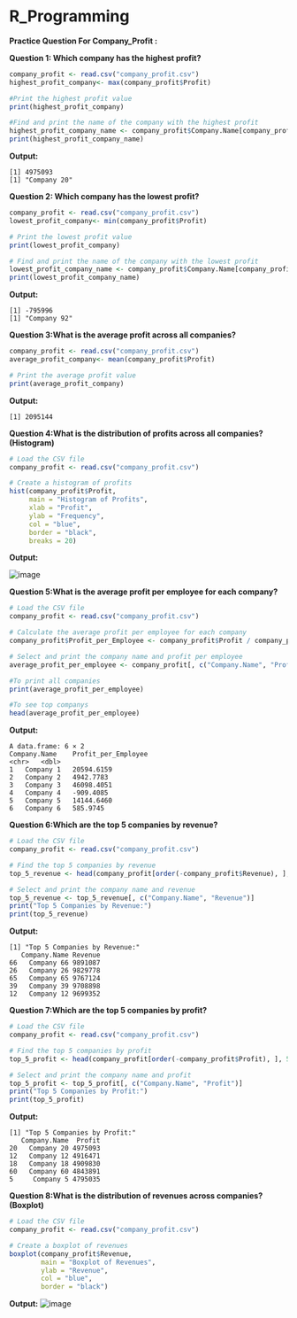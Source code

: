 # R_Programming

**Practice Question For Company_Profit :**

**Question 1:  Which company has the highest profit?**

```R
company_profit <- read.csv("company_profit.csv")
highest_profit_company<- max(company_profit$Profit)

#Print the highest profit value
print(highest_profit_company)

#Find and print the name of the company with the highest profit
highest_profit_company_name <- company_profit$Company.Name[company_profit$Profit == highest_profit_company]
print(highest_profit_company_name)
```
**Output:**

```
[1] 4975093
[1] "Company 20"
```
**Question 2: Which company has the lowest profit?**
```R
company_profit <- read.csv("company_profit.csv")
lowest_profit_company<- min(company_profit$Profit)

# Print the lowest profit value
print(lowest_profit_company)

# Find and print the name of the company with the lowest profit
lowest_profit_company_name <- company_profit$Company.Name[company_profit$Profit == lowest_profit_company]
print(lowest_profit_company_name)
```

**Output:**
```
[1] -795996
[1] "Company 92"
```
**Question 3:What is the average profit across all companies?**
```R
company_profit <- read.csv("company_profit.csv")
average_profit_company<- mean(company_profit$Profit)

# Print the average profit value
print(average_profit_company)
```
**Output:**
```
[1] 2095144
```

**Question 4:What is the distribution of profits across all companies? (Histogram)**
```R
# Load the CSV file
company_profit <- read.csv("company_profit.csv")

# Create a histogram of profits
hist(company_profit$Profit, 
     main = "Histogram of Profits", 
     xlab = "Profit", 
     ylab = "Frequency", 
     col = "blue", 
     border = "black", 
     breaks = 20)
```
**Output:**

![image](https://github.com/user-attachments/assets/63523d26-2342-4453-9583-2dce96f0e311)


**Question 5:What is the average profit per employee for each company?**
```R
# Load the CSV file
company_profit <- read.csv("company_profit.csv")

# Calculate the average profit per employee for each company
company_profit$Profit_per_Employee <- company_profit$Profit / company_profit$Number.of.Employees

# Select and print the company name and profit per employee
average_profit_per_employee <- company_profit[, c("Company.Name", "Profit_per_Employee")]

#To print all companies
print(average_profit_per_employee)

#To see top companys
head(average_profit_per_employee)
```
**Output:**
```
A data.frame: 6 × 2
Company.Name	Profit_per_Employee
<chr>	<dbl>
1	Company 1	20594.6159
2	Company 2	4942.7783
3	Company 3	46098.4051
4	Company 4	-909.4085
5	Company 5	14144.6460
6	Company 6	585.9745
```
**Question 6:Which are the top 5 companies by revenue?**
```R
# Load the CSV file
company_profit <- read.csv("company_profit.csv")

# Find the top 5 companies by revenue
top_5_revenue <- head(company_profit[order(-company_profit$Revenue), ], 5)

# Select and print the company name and revenue
top_5_revenue <- top_5_revenue[, c("Company.Name", "Revenue")]
print("Top 5 Companies by Revenue:")
print(top_5_revenue)
```
**Output:**
```
[1] "Top 5 Companies by Revenue:"
   Company.Name Revenue
66   Company 66 9891087
26   Company 26 9829778
65   Company 65 9767124
39   Company 39 9708898
12   Company 12 9699352
```

**Question 7:Which are the top 5 companies by profit?**
```R
# Load the CSV file
company_profit <- read.csv("company_profit.csv")

# Find the top 5 companies by profit
top_5_profit <- head(company_profit[order(-company_profit$Profit), ], 5)

# Select and print the company name and profit
top_5_profit <- top_5_profit[, c("Company.Name", "Profit")]
print("Top 5 Companies by Profit:")
print(top_5_profit)
```
**Output:**
```
[1] "Top 5 Companies by Profit:"
   Company.Name  Profit
20   Company 20 4975093
12   Company 12 4916471
18   Company 18 4909830
60   Company 60 4843891
5     Company 5 4795035
```
**Question 8:What is the distribution of revenues across companies? (Boxplot)**
```R
# Load the CSV file
company_profit <- read.csv("company_profit.csv")

# Create a boxplot of revenues
boxplot(company_profit$Revenue,
        main = "Boxplot of Revenues",
        ylab = "Revenue",
        col = "blue",
        border = "black")
```
**Output:**
![image](https://github.com/user-attachments/assets/c25cacde-6d98-42f0-9ae2-16ae685dc73c)


